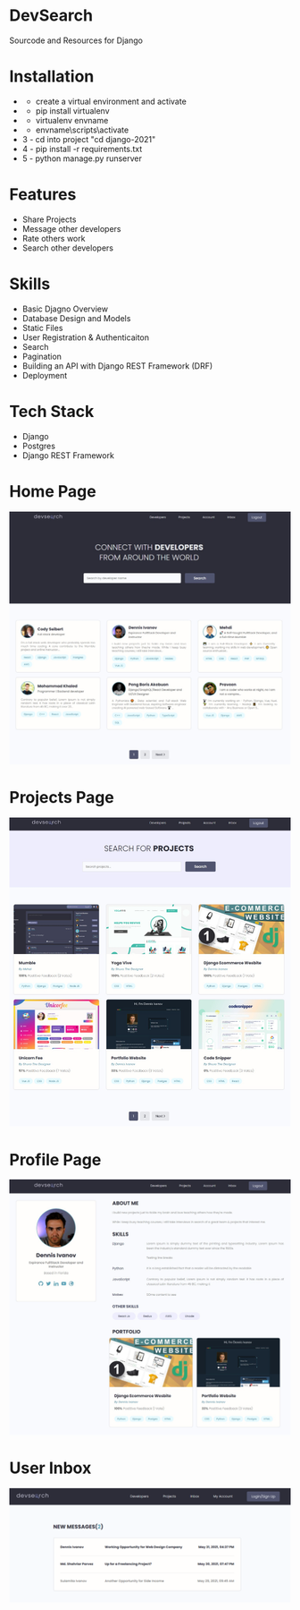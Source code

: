 # DevSearch
Sourcode and Resources for Django 


# Installation
* - create a virtual environment and activate
*  - pip install virtualenv
*  - virtualenv envname
*  - envname\scripts\activate
* 3 - cd into project "cd django-2021"
* 4 - pip install -r requirements.txt
* 5 - python manage.py runserver



# Features
* Share Projects
* Message other developers
* Rate others work
* Search other developers

# Skills
* Basic Djagno Overview
* Database Design and Models
* Static Files
* User Registration & Authenticaiton
* Search
* Pagination
* Building an API with Django REST Framework (DRF)
* Deployment

# Tech Stack
* Django
* Postgres
* Django REST Framework

# Home Page
<img src="./resources/images/Devsearch Home.jpg">  


# Projects Page
<img src="./resources/images/DevSearch Projects.jpg">  

# Profile Page
<img src="./resources/images/Devsearch Profile.jpg">  

# User Inbox
<img src="./resources/images/Devsearch Inbox.jpg">  

